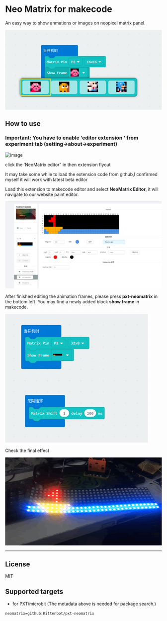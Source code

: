 # Neo Matrix for makecode

An easy way to show anmations or images on neopixel matrix panel.

![](./images/title.png)

## How to use

### Important: You have to enable 'editor extension ' from experiment tab (setting->about->experiment)

![image](https://user-images.githubusercontent.com/3390845/66251543-c9918500-e783-11e9-9dc0-e4f3c41db4ec.png)

click the 'NeoMatrix editor" in then extension flyout

It may take some while to load the extension code from github,I confirmed myself it will work with latest beta editor

Load this extension to makecode editor and select **NeoMatrix Editor**, it will navigate to our website paint editor.  

![](./images/editpanel.png)

After finished editing the animation frames, please press **pxt-neomatrix** in the bottom left. You may find a newly added block **show frame** in makecode.

![](./images/makecode.png)

Check the final effect

![](./images/run.gif)

----------

## License

MIT

## Supported targets

* for PXT/microbit
(The metadata above is needed for package search.)

```package
neomatrix=github:Kittenbot/pxt-neomatrix
```
